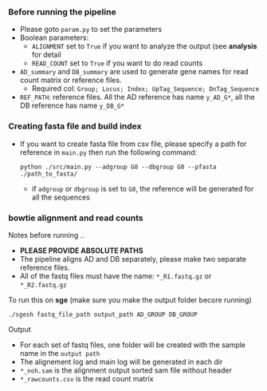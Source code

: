 ### Before running the pipeline ###

* Please goto `param.py` to set the parameters
* Boolean parameters:
  * `ALIGNMENT` set to `True` if you want to analyze the output (see **analysis** for detail
  * `READ_COUNT` set to `True` if you want to do read counts
* `AD_summary` and `DB_summary` are used to generate gene names for read count matrix or reference files. 
  * Required col: `Group; Locus; Index; UpTag_Sequence; DnTag_Sequence`
* `REF_PATH`: reference files. All the AD reference has name `y_AD_G*`, all the DB reference has name `y_DB_G*`
### Creating fasta file and build index ###

* If you want to create fasta file from csv file, please specify a path for reference in `main.py` then run the following command:

  ` python ./src/main.py --adgroup G0 --dbgroup G0 --pfasta ./path_to_fasta/ `

  * if `adgroup` or `dbgroup` is set to `G0`, the reference will be generated for all the sequences

### bowtie alignment and read counts ###

Notes before running ..

  * **PLEASE PROVIDE ABSOLUTE PATHS**
  * The pipeline aligns AD and DB separately, please make two separate reference files. 
  * All of the fastq files must have the name: `*_R1.fastq.gz` or `*_R2.fastq.gz`

To run this on **sge** (make sure you make the output folder becore running)

  `./sgesh fastq_file_path output_path AD_GROUP DB_GROUP`

Output

  * For each set of fastq files, one folder will be created with the sample name in the `output path`
  * The alignement log and main log will be generated in each dir
  * `*_noh.sam` is the alignment output sorted sam file without header
  * `*_rawcounts.csv` is the read count matrix
